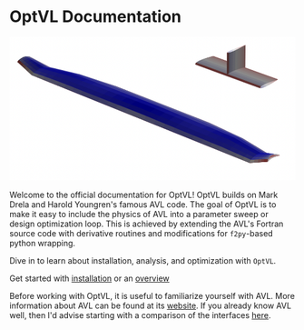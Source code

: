 # OptVL Documentation

![aircraft iso cp](figures/aircraft_cp_iso.png)

Welcome to the official documentation for OptVL!
OptVL builds on Mark Drela and Harold Youngren's famous AVL code.
The goal of OptVL is to make it easy to include the physics of AVL into a parameter sweep or design optimization loop.
This is achieved by extending the AVL's Fortran source code with derivative routines and modifications for `f2py`-based python wrapping.
<!-- The Python wrapper provides users with access to more data than available through AVL's traditional file output. -->
Dive in to learn about installation, analysis, and optimization with `OptVL`.

Get started with [installation](installation.md) or an [overview](overview.md)

Before working with OptVL, it is useful to familiarize yourself with AVL.
More information about AVL can be found at its [website](https://web.mit.edu/drela/Public/web/avl/). 
If you already know AVL well, then I'd advise starting with a comparison of the interfaces [here](optvl_api.md).
